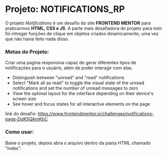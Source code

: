 # Projeto: NOTIFICATIONS_RP

O projeto <em>Notifications</em> é um desafio do site <strong>FRONTEND MENTOR</strong> para praticarmos <strong>HTML, CSS e JS</strong>. A parte mais desafiadora do projeto para mim foi intregar funções de clique em objetos criados dinamicamente, uma vez que não havia feito nada disso.

### Metas do Projeto:

Criar uma pagina responsiva capaz de gerar diferentes tipos de notificações para o usuário, além de poder interagir com elas.

<ul>
<li>Distinguish between "unread" and "read" notifications</li>
<li>Select "Mark all as read" to toggle the visual state of the unread notifications and set the number of unread messages to zero</li>
<li>View the optimal layout for the interface depending on their device's screen size</li>
<li>See hover and focus states for all interactive elements on the page</li>
</ul>

link do desafio: https://www.frontendmentor.io/challenges/notifications-page-DqK5QAmKbC

### Como usar:

Baixe o projeto, depois abra o arquivo dentro da pasta HTML chamado "index".
